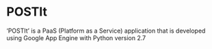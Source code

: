 # POSTIt
‘POSTIt’ is a PaaS (Platform as a Service) application that is developed using Google App Engine with Python version 2.7
